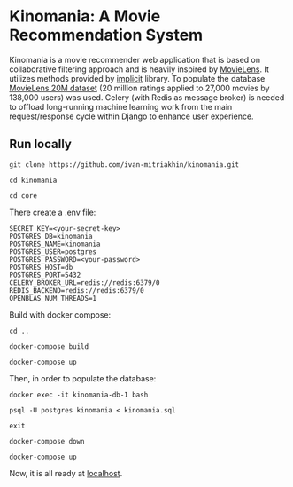 # **Kinomania**: A Movie Recommendation System

Kinomania is a movie recommender web application that is based on collaborative filtering approach and is heavily inspired by [MovieLens](https://movielens.org/home). It utilizes methods provided by [implicit](https://github.com/benfred/implicit) library. To populate the database [MovieLens 20M dataset](https://grouplens.org/datasets/movielens/20m/) (20 million ratings applied to 27,000 movies by 138,000 users) was used. Celery (with Redis as message broker) is needed to offload long-running machine learning work from the main request/response cycle within Django to enhance user experience.

## Run locally

```
git clone https://github.com/ivan-mitriakhin/kinomania.git

cd kinomania

cd core
```

There create a .env file:

```
SECRET_KEY=<your-secret-key>
POSTGRES_DB=kinomania
POSTGRES_NAME=kinomania
POSTGRES_USER=postgres
POSTGRES_PASSWORD=<your-password>
POSTGRES_HOST=db
POSTGRES_PORT=5432  
CELERY_BROKER_URL=redis://redis:6379/0
REDIS_BACKEND=redis://redis:6379/0
OPENBLAS_NUM_THREADS=1
```

Build with docker compose:
```
cd ..

docker-compose build

docker-compose up
```

Then, in order to populate the database:

```
docker exec -it kinomania-db-1 bash

psql -U postgres kinomania < kinomania.sql

exit

docker-compose down

docker-compose up
```
Now, it is all ready at [localhost](http://localhost).